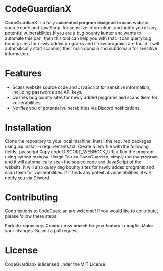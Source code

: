# CodeGuardianX
CodeGuardianX is a fully automated program designed to scan website source code and JavaScript for sensitive information, and notify you of any potential vulnerabilities.If you are a bug bounty hunter and wants to automate this part, then this tool can help you with that. It can query bug bounty sites for newly added programs and if new programs are found it will automatically start scanning their main domain and subdomain for sensitive information.

# Features
- Scans website source code and JavaScript for sensitive information, including passwords and API keys.
- Queries bug bounty sites for newly added programs and scans them for vulnerabilities.
- Notifies you of potential vulnerabilities via Discord notifications.

# Installation
Clone the repository to your local machine.
Install the required packages using pip install -r requirements.txt.
Create a .env file with the following fields:
javascript
Copy code
DISCORD_WEBHOOK_URL=<your Discord webhook URL>
Run the program using python main.py.
Usage
To use CodeGuardian, simply run the program and it will automatically scan the source code and JavaScript of the website. It will also query bug bounty sites for newly added programs and scan them for vulnerabilities. If it finds any potential vulnerabilities, it will notify you via Discord.

# Contributing
Contributions to CodeGuardian are welcome! If you would like to contribute, please follow these steps:

Fork the repository.
Create a new branch for your feature or bugfix.
Make your changes.
Submit a pull request.

# License
CodeGuardianx is licensed under the MIT License.



